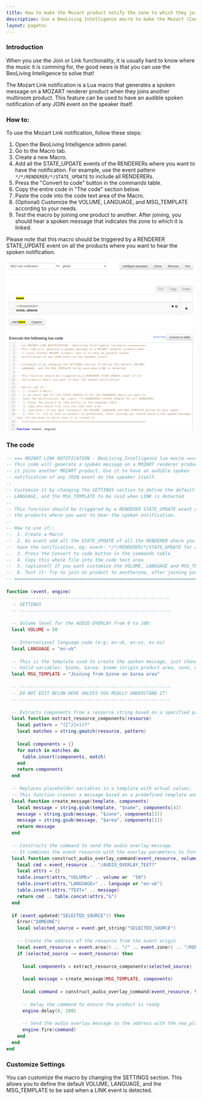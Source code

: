 ```yaml
---
title: How to make the Mozart product notify the zone to which they joined
description: Use a BeoLiving Intelligence macro to make the Mozart (Control Link) product tell you which zones they are playing from, in your language!
layout: pagetoc
---
```



### Introduction

When you use the Join or Link functionality, it is usually hard to know where the music it is comming for, the good news is that you can use the BeoLiving Intelligence to solve that!

The Mozart Link notification is a Lua macro that generates a spoken message on a MOZART renderer product when they joins another multiroom product. This feature can be used to have an audible spoken notification of any JOIN event on the speaker itself.

### How to:

To use the Mozart Link notification, follow these steps:

1. Open the BeoLiving Intelligence admin panel.
2. Go to the Macro tab.
3. Create a new Macro.
4. Add all the STATE_UPDATE events of the RENDERERs where you want to have the notification. For example, use the event pattern `*/*/RENDERER/*/STATE_UPDATE` to include all RENDERERs.
5. Press the "Convert to code" button in the commands table.
6. Copy the entire code in "The code" section below.
7. Paste the code into the code text area of the Macro.
8. (Optional) Customize the VOLUME, LANGUAGE, and MSG_TEMPLATE according to your needs.
9. Test the macro by joining one product to another. After joining, you should hear a spoken message that indicates the zone to which it is linked.

Please note that this macro should be triggered by a RENDERER STATE_UPDATE event on all the products where you want to hear the spoken notification.

![Example Marco view](howto-join-spoken-notification.png)


### The code
```lua
-- === MOZART LINK NOTIFICATION - BeoLiving Intelligence lua macro ===========
-- This code will generate a spoken message on a MOZART renderer product when
-- it joins another MOZART product. Use it to have an audible spoken
-- notification of any JOIN event on the speaker itself.
--
-- Customize it by changing the SETTINGS section to define the default VOLUME,
-- LANGUAGE, and the MSG_TEMPLATE to be said when LINK is detected
--
-- This function should be triggered by a RENDERER STATE_UPDATE event of all
-- the products where you want to hear the spoken notification.
--
-- How to use it::
--  1. Create a Macro
--  2. As event add all the STATE_UPDATE of all the RENDERER where you want to 
--  have the notification, eg: event: */*/RENDERER/*/STATE_UPDATE for all RENDERERs
--  3. Press the Convert to code button in the commands table
--  4. Copy this whole file into the code text area
--  5. (optional) If you want customize the VOLUME, LANGUAGE and MSG_TEMPLATE bellow to your needs
--  6. Test it: Try to join on product to anotherone, after joining you should heard a the spoken message that let you know to which zone it is linked to.
-- ===========================================================================

function (event, engine)
  -- --------------------------------------------------------
  -- SETTINGS
  -- --------------------------------------------------------

  -- Volume level for the AUDIO OVERLAY from 0 to 100:
  local VOLUME = 50

  -- International language code (e.g: en-uk, en-us, es-es)
  local LANGUAGE = "en-uk"

  -- This is the template used to create the spoken message, just change it to adapt to your language:
  -- Valid variables: $zone, $area, $name (origin product area, zone, name)
  local MSG_TEMPLATE = "Joining from $zone on $area area"

  -- --------------------------------------------------------
  -- DO NOT EDIT BELOW HERE UNLESS YOU REALLY UNDERSTAND IT!
  -- --------------------------------------------------------

  -- Extracts components from a resource string based on a specified pattern
  local function extract_resource_components(resource)
    local pattern = "([^/]+)/?"
    local matches = string.gmatch(resource, pattern)

    local components = {}
    for match in matches do
      table.insert(components, match)
    end
    return components
  end

  -- Replaces placeholder variables in a template with actual values.
  -- This function creates a message based on a predefined template and a table of components.
  local function create_message(template, components)
    local message = string.gsub(template, "$name", components[4])
    message = string.gsub(message, "$zone", components[2])
    message = string.gsub(message, "$area", components[1])
    return message
  end

  -- Constructs the command to send the audio overlay message.
  -- It combines the event resource with the overlay parameters to form a string command.
  local function construct_audio_overlay_command(event_resource, volume, language, message)
    local cmd = event_resource .. "/AUDIO_OVERLAY_TEXT?"
    local attrs = {}
    table.insert(attrs,"VOLUME=" .. volume or  "50")
    table.insert(attrs,"LANGUAGE=" .. language or "en-uk")
    table.insert(attrs,"TEXT=" .. message)
    return cmd .. table.concat(attrs,"&")
  end

  if (event.updated("SELECTED_SOURCE")) then
    Error("DOMEONE")
    local selected_source = event.get_string("SELECTED_SOURCE")

    -- Create the address of the resource from the event origin
    local event_resource = event.area() .. "/" .. event.zone() .. "/RENDERER/" .. event.name()
    if (selected_source ~= event_resource) then

      local components = extract_resource_components(selected_source)

      local message = create_message(MSG_TEMPLATE, components)

      local command = construct_audio_overlay_command(event_resource, VOLUME, LANGUAGE, message)

      -- Delay the command to ensure the product is ready
      engine.delay(0, 200)

      -- Send the audio overlay message to the address with the now_playing  
      engine.fire(command)
    end
  end
end
```

### Customize Settings

You can customize the macro by changing the SETTINGS section. This allows you to define the default VOLUME, LANGUAGE, and the MSG_TEMPLATE to be said when a LINK event is detected.

